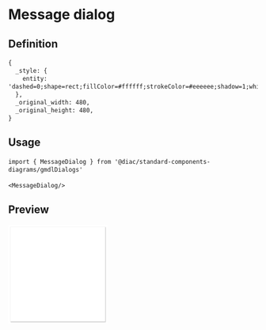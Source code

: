 # Message dialog

## Definition

```
{
  _style: { 
    entity: 'dashed=0;shape=rect;fillColor=#ffffff;strokeColor=#eeeeee;shadow=1;whiteSpace=wrap;html=1;',
  },
  _original_width: 480,
  _original_height: 480,
}
```

## Usage

```
import { MessageDialog } from '@diac/standard-components-diagrams/gmdlDialogs'

<MessageDialog/>
```

## Preview

<img src="./message-dialog.png" width="200"/>
